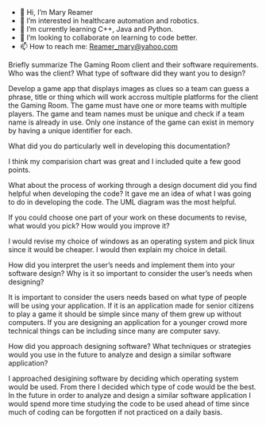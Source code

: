 - 👋 Hi, I’m Mary Reamer
- 👀 I’m interested in healthcare automation and robotics. 
- 🌱 I’m currently learning C++, Java and Python.
- 💞️ I’m looking to collaborate on learning to code better. 
- 📫 How to reach me: Reamer_mary@yahoo.com

Briefly summarize The Gaming Room client and their software requirements. Who was the client? What type of software did they want you to design?

Develop a game app that displays images as clues so a team can guess a phrase, title or thing which will work accross multiple platforms for the client the Gaming Room. The game must have one or more teams with multiple players. The game and team names must be unique and check if a team name is already in use. Only one instance of the game can exist in memory by having a unique identifier for each.

What did you do particularly well in developing this documentation?

I think my comparision chart was great and I included quite a few good points.

What about the process of working through a design document did you find helpful when developing the code?
It gave me an idea of what I was going to do in developing the code. The UML diagram was the most helpful.

If you could choose one part of your work on these documents to revise, what would you pick? How would you improve it?

I would revise my choice of windows as an operating system and pick linux since it would be cheaper. I would then explain my choice in detail. 

How did you interpret the user’s needs and implement them into your software design? Why is it so important to consider the user’s needs when designing?

It is important to consider the users needs based on what type of people will be using your application. If it is an application made for senior citizens to play a game it should be simple since many of them grew up without computers. If you are designing an application for a younger crowd more technical things can be including since many are computer savy. 

How did you approach designing software? What techniques or strategies would you use in the future to analyze and design a similar software application?

I approached desigining software by deciding which operating system would be used. From there I decided which type of code would be the best. In the future in order to analyze and design a similar software application I would spend more time studying the code to be used ahead of time since much of coding can be forgotten if not practiced on a daily basis. 
